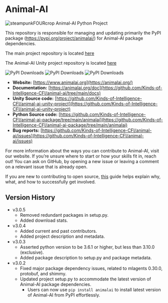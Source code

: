 # Animal-AI

![steampunkFOURcrop](https://github.com/Kinds-of-Intelligence-CFI/animal-ai/assets/65875290/df798f4a-cb2c-416f-a150-093b9382a621)
Animal-AI Python Project

This repository is responsible for managing and updating primarily the PyPI package (<https://pypi.org/project/animalai/>) for Animal-AI package dependencies.

The main project repository is located [here](https://github.com/Kinds-of-Intelligence-CFI/animal-ai)

The Animal-AI Unity project repository is located [here](https://github.com/Kinds-of-Intelligence-CFI/animal-ai-unity-project)

![PyPI Downloads](https://img.shields.io/pypi/dm/animalai) ![PyPI Downloads](https://img.shields.io/pypi/dw/animalai) ![PyPI Downloads](https://img.shields.io/pypi/dd/animalai)

- **Website:** [https://www.animalai.org](https://animalai.org/)
- **Documentation:** [https://animalai.org/doc](https://github.com/Kinds-of-Intelligence-CFI/animal-ai/tree/main/docs)
- **Unity Source code:** [https://github.com/Kinds-of-Intelligence-CFI/animal-ai-unity-project](https://github.com/Kinds-of-Intelligence-CFI/animal-ai-unity-project)
- **Python Source code:** [https://github.com/Kinds-of-Intelligence-CFI/animal-ai-package/tree/main/animalai](https://github.com/Kinds-of-Intelligence-CFI/animal-ai-package/tree/main/animalai)
- **Bug reports:** [https://github.com/Kinds-of-Intelligence-CFI/animal-ai/issues](https://github.com/Kinds-of-Intelligence-CFI/animal-ai/issues)

For more information about the ways you can contribute to Animal-AI, visit our website. If you’re unsure where to start or how your skills fit in, reach out! You can ask on GitHub, by opening a new issue or leaving a comment on a relevant issue that is already open.

If you are new to contributing to open source, [this](https://opensource.guide/how-to-contribute/) guide helps explain why, what, and how to successfully get involved.

## Version History

- v3.0.5
  - Removed redundant packages in setup.py.
  - Added download stats.
- v3.0.4
  - Added current and past contributors.
  - Added project description and metadata.
- v3.0.3
  - Asserted python version to be 3.6.1 or higher, but less than 3.10.0 (exclusive).
  - Added package description to setup.py and package metadata.
- v3.0.2
  - Fixed major package dependency issues, related to mlagents 0.30.0, protobuf, and shimmy.
  - Updated project setup.py to accommodate the latest version of Animal-AI package dependencies.
    - Users can now use `pip install animalai` to install latest version of Animal-AI from PyPI effortlessly.
